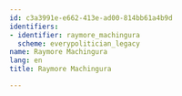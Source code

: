 ```yaml
---
id: c3a3991e-e662-413e-ad00-814bb61a4b9d
identifiers:
- identifier: raymore_machingura
  scheme: everypolitician_legacy
name: Raymore Machingura
lang: en
title: Raymore Machingura

---
```

